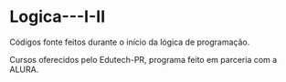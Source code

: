 # Logica---I-II
Códigos fonte feitos durante o início da lógica de programação.

Cursos oferecidos pelo Edutech-PR, programa feito em parceria com a ALURA.
